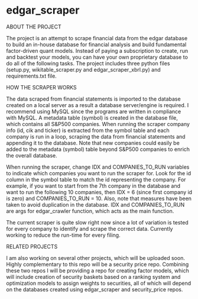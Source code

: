 # edgar_scraper

ABOUT THE PROJECT

The project is an attempt to scrape financial data from the edgar database to build an in-house database for financial analysis and build fundamental factor-driven quant models. Instead of paying a subscription to create, run and backtest your models, you can have your own proprietary database to do all of the following tasks. The project includes three python files (setup.py, wikitable_scraper.py and edgar_scraper_xbrl.py) and requirements.txt file. 

HOW THE SCRAPER WORKS

The data scraped from financial statements is imported to the database created on a local server as a result a database server/engine is required. I recommend using MySQL since the programs are written in compliance with MySQL. A metadata table (symbol) is created in the database file, which contains all S&P500 companies. When running the scraper company info (id, cik and ticker) is extracted from the symbol table and each company is run in a loop, scraping the data from financial statements and appending it to the database. Note that new companies could easily be added to the metadata (symbol) table beyond S&P500 companies to enrich the overall database. 

When running the scraper, change IDX and COMPANIES_TO_RUN variables to indicate which companies you want to run the scraper for. Look for the id column in the symbol table to match the id representing the company. For example, if you want to start from the 7th company in the database and want to run the following 10 companies, then IDX = 6 (since first company id is zero) and COMPANIES_TO_RUN = 10. Also, note that measures have been taken to avoid duplication in the database. IDX and COMPANIES_TO_RUN are args for edgar_crawler function, which acts as the main function.

The current scraper is quite slow right now since a lot of variation is tested for every company to identify and scrape the correct data. Currently working to reduce the run-time for every filing. 

RELATED PROJECTS

I am also working on several other projects, which will be uploaded soon. Highly complementary to this repo will be a security price repo. Combining these two repos I will be providing a repo for creating factor models, which will include creation of security baskets based on a ranking system and optimization models to assign weights to securities, all of which will depend on the databases created using edgar_scraper and security_price repos. 


